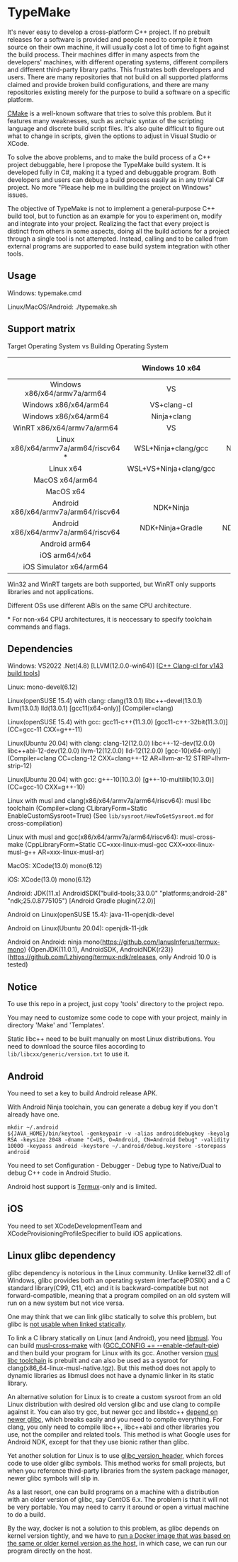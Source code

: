 # TypeMake

It's never easy to develop a cross-platform C++ project. If no prebuilt releases for a software is provided and people need to compile it from source on their own machine, it will usually cost a lot of time to fight against the build process. Their machines differ in many aspects from the developers' machines, with different operating systems, different compilers and different third-party library paths. This frustrates both developers and users. There are many repositories that not build on all supported platforms claimed and provide broken build configurations, and there are many repositories existing merely for the purpose to build a software on a specific platform.

[CMake](https://cmake.org/) is a well-known software that tries to solve this problem. But it features many weaknesses, such as archaic syntax of the scripting language and discrete build script files. It's also quite difficult to figure out what to change in scripts, given the options to adjust in Visual Studio or XCode.

To solve the above problems, and to make the build process of a C++ project debuggable, here I propose the TypeMake build system. It is developed fully in C#, making it a typed and debuggable program. Both developers and users can debug a build process easily as in any trivial C# project. No more "Please help me in building the project on Windows" issues.

The objective of TypeMake is not to implement a general-purpose C++ build tool, but to function as an example for you to experiment on, modify and integrate into your project. Realizing the fact that every project is distinct from others in some aspects, doing all the build actions for a project through a single tool is not attempted. Instead, calling and to be called from external programs are supported to ease build system integration with other tools.

## Usage

Windows: typemake.cmd

Linux/MacOS/Android: ./typemake.sh

## Support matrix

Target Operating System vs Building Operating System

|                                        |    Windows 10 x64    |       Linux x64      |    MacOS x64/arm64   |    Android arm64     |
| :------------------------------------: | :------------------: | :------------------: | :------------------: | :------------------: |
|      Windows x86/x64/armv7a/arm64      |          VS          |                      |                      |                      |
|          Windows x86/x64/arm64         |      VS+clang-cl     |                      |                      |                      |
|          Windows x86/x64/arm64         |      Ninja+clang     |                      |                      |                      |
|       WinRT x86/x64/armv7a/arm64       |          VS          |                      |                      |                      |
|  Linux x86/x64/armv7a/arm64/riscv64 *  |  WSL+Ninja+clang/gcc |    Ninja+clang/gcc   |                      |                      |
|                Linux x64               |WSL+VS+Ninja+clang/gcc|                      |                      |                      |
|             MacOS x64/arm64            |                      |                      |         XCode        |                      |
|                MacOS x64               |                      |                      |     Ninja+clang      |                      |
|  Android x86/x64/armv7a/arm64/riscv64  |      NDK+Ninja       |      NDK+Ninja       |      NDK+Ninja       |                      |
|  Android x86/x64/armv7a/arm64/riscv64  |   NDK+Ninja+Gradle   |   NDK+Ninja+Gradle   |   NDK+Ninja+Gradle   |                      |
|              Android arm64             |                      |                      |                      |  Termux+Ninja+clang  |
|              iOS arm64/x64             |                      |                      |         XCode        |                      |
|         iOS Simulator x64/arm64        |                      |                      |         XCode        |                      |

Win32 and WinRT targets are both supported, but WinRT only supports libraries and not applications.

Different OSs use different ABIs on the same CPU architecture.

\* For non-x64 CPU architectures, it is neccessary to specify toolchain commands and flags.

## Dependencies

Windows: VS2022 .Net(4.8) \[LLVM(12.0.0-win64)\] \[[C++ Clang-cl for v143 build tools](https://docs.microsoft.com/en-us/cpp/build/clang-support-msbuild)\]

Linux: mono-devel(6.12)

Linux(openSUSE 15.4) with clang: clang(13.0.1) libc++-devel(13.0.1) llvm(13.0.1) lld(13.0.1) [gcc11(x64-only)] (Compiler=clang)

Linux(openSUSE 15.4) with gcc: gcc11-c++(11.3.0) \[gcc11-c++-32bit(11.3.0)\] (CC=gcc-11 CXX=g++-11)

Linux(Ubuntu 20.04) with clang: clang-12(12.0.0) libc++-12-dev(12.0.0) libc++abi-12-dev(12.0.0) llvm-12(12.0.0) lld-12(12.0.0) [gcc-10(x64-only)] (Compiler=clang CC=clang-12 CXX=clang++-12 AR=llvm-ar-12 STRIP=llvm-strip-12)

Linux(Ubuntu 20.04) with gcc: g++-10(10.3.0) \[g++-10-multilib(10.3.0)\] (CC=gcc-10 CXX=g++-10)

Linux with musl and clang(x86/x64/armv7a/arm64/riscv64): musl libc toolchain (Compiler=clang CLibraryForm=Static EnableCustomSysroot=True) (See `lib/sysroot/HowToGetSysroot.md` for cross-compilation)

Linux with musl and gcc(x86/x64/armv7a/arm64/riscv64): musl-cross-make (CppLibraryForm=Static CC=xxx-linux-musl-gcc CXX=xxx-linux-musl-g++ AR=xxx-linux-musl-ar)

MacOS: XCode(13.0) mono(6.12)

iOS: XCode(13.0) mono(6.12)

Android: JDK(11.x) AndroidSDK("build-tools;33.0.0" "platforms;android-28" "ndk;25.0.8775105") \[Android Gradle plugin(7.2.0)\]

Android on Linux(openSUSE 15.4): java-11-openjdk-devel

Android on Linux(Ubuntu 20.04): openjdk-11-jdk

Android on Android: ninja mono(https://github.com/IanusInferus/termux-mono) {OpenJDK(11.0.1), AndroidSDK, AndroidNDK(r23)}(https://github.com/Lzhiyong/termux-ndk/releases, only Android 10.0 is tested)

## Notice

To use this repo in a project, just copy 'tools' directory to the project repo.

You may need to customize some code to cope with your project, mainly in directory 'Make' and 'Templates'.

Static libc++ need to be built manually on most Linux distributions. You need to download the source files according to `lib/libcxx/generic/version.txt` to use it.

## Android

You need to set a key to build Android release APK.

With Android Ninja toolchain, you can generate a debug key if you don't already have one.

    mkdir ~/.android
    ${JAVA_HOME}/bin/keytool -genkeypair -v -alias androiddebugkey -keyalg RSA -keysize 2048 -dname "C=US, O=Android, CN=Android Debug" -validity 10000 -keypass android -keystore ~/.android/debug.keystore -storepass android

You need to set Configuration - Debugger - Debug type to Native/Dual to debug C++ code in Android Studio.

Android host support is [Termux](https://github.com/termux/termux-app)-only and is limited.

## iOS

You need to set XCodeDevelopmentTeam and XCodeProvisioningProfileSpecifier to build iOS applications.

## Linux glibc dependency

glibc dependency is notorious in the Linux community. Unlike kernel32.dll of Windows, glibc provides both an operating system interface(POSIX) and a C standard library(C99, C11, etc) and it is backward-compatible but not forward-compatible, meaning that a program compiled on an old system will run on a new system but not vice versa.

One may think that we can link glibc statically to solve this problem, but glibc is [not usable when linked statically](https://stackoverflow.com/questions/57476533/why-is-statically-linking-glibc-discouraged).

To link a C library statically on Linux (and Android), you need [libmusl](https://www.musl-libc.org/). You can build [musl-cross-make](https://github.com/richfelker/musl-cross-make) with ([GCC_CONFIG += --enable-default-pie](https://github.com/richfelker/musl-cross-make/issues/47)) and then build your program for Linux with its gcc. Another version [musl libc toolchain](https://musl.cc/) is prebuilt and can also be used as a sysroot for clang(x86_64-linux-musl-native.tgz). But this method does not apply to dynamic libraries as libmusl does not have a dynamic linker in its static library.

An alternative solution for Linux is to create a custom sysroot from an old Linux distribution with desired old version glibc and use clang to compile against it. You can also try gcc, but newer gcc and libstdc++ [depend on newer glibc](https://gcc.gnu.org/onlinedocs/libstdc++/faq.html#faq.linux_glibc), which breaks easily and you need to compile everything. For clang, you only need to compile libc++, libc++abi and other libraries you use, not the compiler and related tools. This method is what Google uses for Android NDK, except for that they use bionic rather than glibc.

Yet another solution for Linux is to use [glibc_version_header](https://github.com/wheybags/glibc_version_header), which forces code to use older glibc symbols. This method works for small projects, but when you reference third-party libraries from the system package manager, newer glibc symbols will slip in.

As a last resort, one can build programs on a machine with a distribution with an older version of glibc, say CentOS 6.x. The problem is that it will not be very portable. You may need to carry it around or open a virtual machine to do a build.

By the way, docker is not a solution to this problem, as glibc depends on kernel version tightly, and we have to [run a Docker image that was based on the same or older kernel version as the host](https://github.com/boostorg/filesystem/issues/164), in which case, we can run our program directly on the host.
